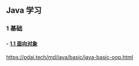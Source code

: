 ## Java 学习


### 1 基础

#### - [1.1 面向对象](doc/base/Object.md)


https://pdai.tech/md/java/basic/java-basic-oop.html